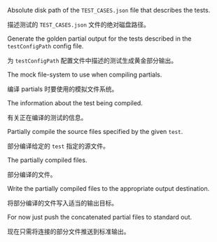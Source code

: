 Absolute disk path of the `TEST_CASES.json` file that describes the tests.

描述测试的 `TEST_CASES.json` 文件的绝对磁盘路径。

Generate the golden partial output for the tests described in the `testConfigPath` config file.

为 `testConfigPath` 配置文件中描述的测试生成黄金部分输出。

The mock file-system to use when compiling partials.

编译 partials 时要使用的模拟文件系统。

The information about the test being compiled.

有关正在编译的测试的信息。

Partially compile the source files specified by the given `test`.

部分编译给定的 `test` 指定的源文件。

The partially compiled files.

部分编译的文件。

Write the partially compiled files to the appropriate output destination.

将部分编译的文件写入适当的输出目标。

For now just push the concatenated partial files to standard out.

现在只需将连接的部分文件推送到标准输出。